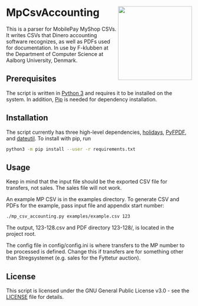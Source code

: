# MpCsvAccounting <img src="images/f-klubben.png" width="200" align="right">

This is a parser for MobilePay MyShop CSVs. It writes CSVs that Dinero accounting software recognizes, as well as PDFs used for documentation.
In use by F-klubben at the Department of Computer Science at Aalborg University, Denmark.

## Prerequisites

The script is written in [Python 3](https://www.python.org/downloads/) and requires it to be installed on the system.
In addition, [Pip](https://github.com/pypa/pip) is needed for dependency installation.

## Installation

The script currently has three high-level dependencies, [holidays](https://github.com/dr-prodigy/python-holidays), [PyFPDF](https://github.com/reingart/pyfpdf), and [dateutil](https://github.com/dateutil/dateutil). To install with pip, run
```bash
python3 -m pip install --user -r requirements.txt
```

## Usage

Keep in mind that the input file should be the exported CSV file for transfers, not sales. The sales file will not work.

An example MP CSV is in the examples directory.
To generate CSV and PDFs for the example, pass input file and appendix start number:
```bash
./mp_csv_accounting.py examples/example.csv 123
```
The output, 123-128.csv and PDF directory 123-128/, is located in the project root.

The config file in config/config.ini is where transfers to the MP number to be processed is defined. Change this if transfers are for something other than Stregsystemet (e.g. sales for the Fyttetur auction).

## License

This script is licensed under the GNU General Public License v3.0 - see the [LICENSE](LICENSE) file for details.
